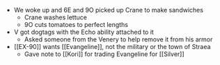 - We woke up and 6E and 9O picked up Crane to make sandwiches
	- Crane washes lettuce
	- 9O cuts tomatoes to perfect lengths
- V got dogtags with the Echo ability attached to it
	- Asked someone from the Venery to help remove it from his armor
- [[EX-90]] wants [[Evangeline]], not the military or the town of Straea
	- Gave note to [[Kori]] for trading Evangeline for [[Silver]]